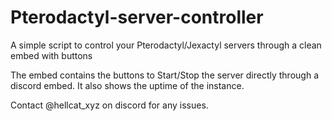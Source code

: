 # Pterodactyl-server-controller
A simple script to control your Pterodactyl/Jexactyl servers through a clean embed with buttons

The embed contains the buttons to Start/Stop the server directly through a discord embed. It also shows the uptime of the instance.

Contact @hellcat_xyz on discord for any issues. 
